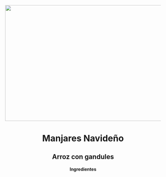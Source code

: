 <div align="center">

<img src="https://t1.rg.ltmcdn.com/es/images/4/6/3/img_arroz_con_gandules_6364_600.jpg" width="520" height="374"/>


# Manjares Navideño
## Arroz con gandules
#### Ingredientes 
